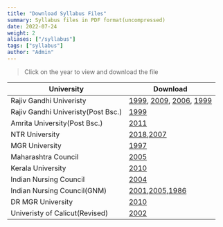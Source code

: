 ```yaml
---
title: "Download Syllabus Files"
summary: Syllabus files in PDF format(uncompressed)
date: 2022-07-24
weight: 2
aliases: ["/syllabus"]
tags: ["syllabus"]
author: "Admin"
---
```



> Click on the year to view and download the file

| University   |  Download   |
| -----------  | ----------- |
| Rajiv Gandhi Univeristy | [1999](https://drive.google.com/file/d/1sXBPePhaDEV94A3o44X38XKnCUcVIc-r/view?usp=sharing), [2009](https://drive.google.com/file/d/1soUNrqNsnUqhp0hxtOEZpxZNzQc71HNM/view?usp=sharing), [2006](https://drive.google.com/file/d/1shiGPrJG17aqt4YlNSzVjVdyP5Njswaf/view?usp=sharing), [1999](https://drive.google.com/file/d/1sx1Wilyum8lrZDatvcWIIZ1PGPQFitbi/view?usp=sharing) |
| Rajiv Gandhi Univeristy(Post Bsc.) | [1999](https://drive.google.com/file/d/1sX2FdDqP5eTERiK0_76ospRdyQITQdBY/view?usp=sharing) |
|Amrita University(Post Bsc.)|[2011](https://drive.google.com/file/d/1sRi5Mm8P3pVzYDVXdfha129sI85UW_28/view?usp=sharing)|
|NTR University|[2018](https://drive.google.com/file/d/1sP236jhmuROivB2uFquEq1Uezeu0lh_O/view?usp=sharing),[2007](https://drive.google.com/file/d/1sLdYCX-BLsbGbVyYvR-Wrhrr-Pcedpt5/view?usp=sharing)|
|MGR University| [1997](https://drive.google.com/file/d/1sKs8xRcpY86OGKoZAdHg4UJelvVN7Xbv/view?usp=sharing) |
|Maharashtra Council|[2005](https://drive.google.com/file/d/1sIns-RheXlKhGiwOXhZUaR9z-xUZVSxK/view?usp=sharing)|
|Kerala University |[2010](https://drive.google.com/file/d/1s6kxewrHsu3Vj6m-gC5UJkgw4QWTOWqG/view?usp=sharing)|
|Indian Nursing Council|[2004](https://drive.google.com/file/d/1s516GZokocrbaAyKJ4A2zTj0ZOS9WDvC/view?usp=sharing)|
|Indian Nursing Council(GNM)|[2001](https://drive.google.com/file/d/1szgQwU_CKwRl9ZFf7QH6hIKiqocDi0he/view?usp=sharing),[2005](https://drive.google.com/file/d/1s0hCp93F31Blh3kUN3raO7FGoirTte28/view?usp=sharing),[1986](https://drive.google.com/file/d/1s-obf-zlJr7mVAEqQZTHqor_mNCJikAv/view?usp=sharing) |
|DR MGR University|[2010](https://drive.google.com/file/d/1ss-lGFS7iKtNXk0HY2rZyMtS4NnUUZRs/view?usp=sharing)|
|Univeristy of Calicut(Revised) |[2002](https://drive.google.com/file/d/1sqwbjob1LmikF1_b4ZiOiOp1WA8aOq_n/view?usp=sharing)|

